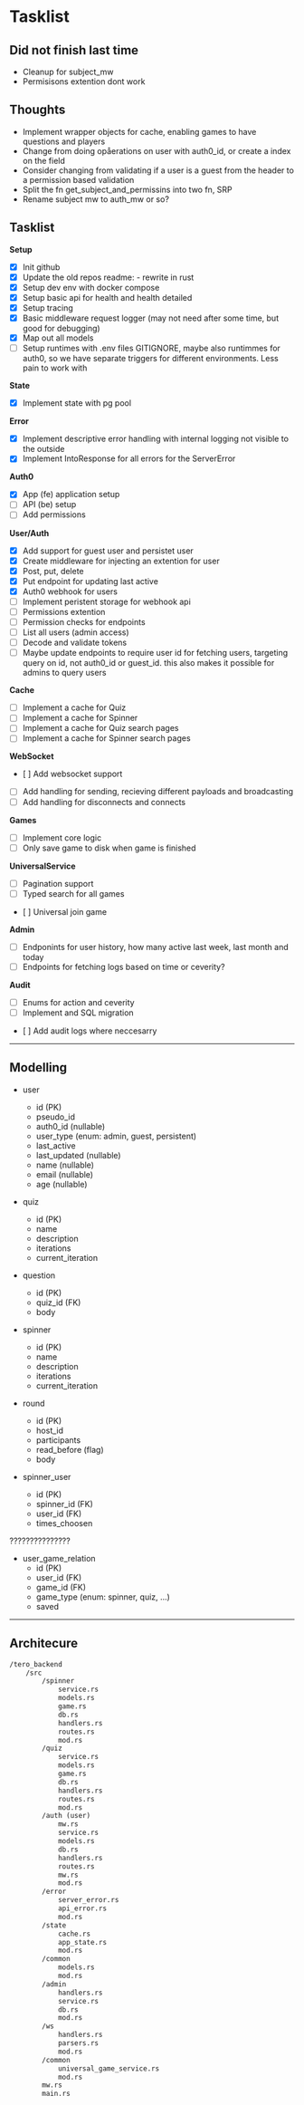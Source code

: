 # Tasklist

## Did not finish last time

- Cleanup for subject_mw
- Permisisons extention dont work

## Thoughts

- Implement wrapper objects for cache, enabling games to have questions and players
- Change from doing opåerations on user with auth0_id, or create a index on the field
- Consider changing from validating if a user is a guest from the header to a permission based validation
- Split the fn get_subject_and_permissins into two fn, SRP
- Rename subject mw to auth_mw or so?

## Tasklist

**Setup**
- [x] Init github
- [x] Update the old repos readme: - rewrite in rust
- [x] Setup dev env with docker compose
- [x] Setup basic api for health and health detailed
- [x] Setup tracing
- [x] Basic middleware request logger (may not need after some time, but good for debugging)
- [x] Map out all models
- [ ] Setup runtimes with .env files GITIGNORE, maybe also runtimmes for auth0, so we have separate triggers for different environments. Less pain to work with

**State**
- [x] Implement state with pg pool

**Error**
- [x] Implement descriptive error handling with internal logging not visible to the outside
- [x] Implement IntoResponse for all errors for the ServerError

**Auth0**
- [x] App (fe) application setup
- [ ] API (be) setup
- [ ] Add permissions

**User/Auth**
- [x] Add support for guest user and persistet user
- [x] Create middleware for injecting an extention for user
- [x] Post, put, delete
- [x] Put endpoint for updating last active
- [x] Auth0 webhook for users
- [ ] Implement peristent storage for webhook api
- [ ] Permissions extention
- [ ] Permission checks for endpoints
- [ ] List all users (admin access)
- [ ] Decode and validate tokens
- [ ] Maybe update endpoints to require user id for fetching users, targeting query on id, not auth0_id or guest_id. this also makes it possible for admins to query users 

**Cache**
- [ ] Implement a cache for Quiz 
- [ ] Implement a cache for Spinner 
- [ ] Implement a cache for Quiz search pages
- [ ] Implement a cache for Spinner search pages

**WebSocket**
- [ ] Add websocket support
- [ ] Add handling for sending, recieving different payloads and broadcasting
- [ ] Add handling for disconnects and connects

**Games**
- [ ] Implement core logic
- [ ] Only save game to disk when game is finished

**UniversalService**
- [ ] Pagination support
- [ ] Typed search for all games
- [ ] Universal join game

**Admin**
- [ ] Endponints for user history, how many active last week, last month and today
- [ ] Endpoints for fetching logs based on time or ceverity?

**Audit**
- [ ] Enums for action and ceverity
- [ ] Implement and SQL migration
- [ ] Add audit logs where neccesarry

---

## Modelling

- user
    - id (PK)
    - pseudo_id
    - auth0_id (nullable)
    - user_type (enum: admin, guest, persistent)
    - last_active 
    - last_updated (nullable)
    - name (nullable)
    - email (nullable)
    - age (nullable)

- quiz
    - id (PK)
    - name
    - description
    - iterations
    - current_iteration

- question
    - id (PK)
    - quiz_id (FK)
    - body

- spinner
    - id (PK)
    - name
    - description
    - iterations
    - current_iteration

- round
    - id (PK) 
    - host_id
    - participants
    - read_before (flag)
    - body

- spinner_user
    - id (PK)
    - spinner_id (FK)
    - user_id (FK)
    - times_choosen

???????????????
- user_game_relation
    - id (PK)
    - user_id (FK)
    - game_id (FK)
    - game_type (enum: spinner, quiz, ...)
    - saved

---

## Architecure

```md
/tero_backend
    /src
        /spinner
            service.rs
            models.rs
            game.rs
            db.rs
            handlers.rs
            routes.rs
            mod.rs
        /quiz
            service.rs
            models.rs
            game.rs
            db.rs
            handlers.rs
            routes.rs
            mod.rs
        /auth (user)
            mw.rs
            service.rs
            models.rs
            db.rs
            handlers.rs
            routes.rs
            mw.rs
            mod.rs
        /error
            server_error.rs
            api_error.rs
            mod.rs
        /state
            cache.rs
            app_state.rs
            mod.rs
        /common
            models.rs
            mod.rs
        /admin
            handlers.rs
            service.rs
            db.rs
            mod.rs
        /ws
            handlers.rs
            parsers.rs
            mod.rs
        /common
            universal_game_service.rs
            mod.rs
        mw.rs
        main.rs
```